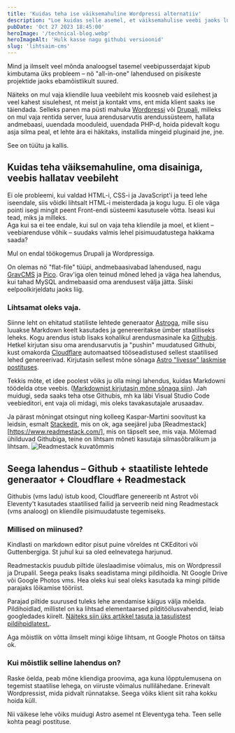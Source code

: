 ```yaml
---
title: 'Kuidas teha ise väiksemahuline Wordpressi alternatiiv'
description: "Loe kuidas selle asemel, et väiksemahulise veebi jaoks luua Worpressi leht, teha staatilise lehe generaatori, git'i ja markdowni tekstiredaktori abil lihtne CMS"
pubDate: 'Oct 27 2023 18:45:00'
heroImage: '/technical-blog.webp'
heroImageAlt: 'Hulk kasse nagu githubi versioonid'
slug: 'lihtsaim-cms'
---
```


Mind ja ilmselt veel mõnda analoogsel tasemel veebipusserdajat kipub kimbutama üks probleem – nö "all-in-one" lahendused on pisikeste projektide jaoks ebamõistlikult suured.

Näiteks on mul vaja kliendile luua veebileht mis koosneb vaid esilehest ja veel kahest sisulehest, nt meist ja kontakt vms, ent mida klient saaks ise täiendada. Selleks panen ma püsti mahuka [Wordpressi](http://wordpress.org) või [Drupali](http://drupal.org), milleks on mul vaja rentida server, luua arendusarvutis arendussüsteem, hallata andmebaasi, uuendada mooduleid, uuendada PHP-d, hoida pidevalt kogu asja silma peal, et lehte ära ei häkitaks, installida mingeid pluginaid jne, jne.

See on tüütu ja kallis.

## Kuidas teha väiksemahuline, oma disainiga, veebis hallatav veebileht
Ei ole probleemi, kui valdad HTML-i, CSS-i ja JavaScript'i ja teed lehe iseendale, siis võidki lihtsalt HTML-i meisterdada ja kogu lugu. Ei ole väga pointi isegi mingit peent Front-endi süsteemi kasutusele võtta. Iseasi kui tead, miks ja milleks.   
Aga kui sa ei tee endale, kui sul on vaja teha kliendile ja moel, et klient – veebiarenduse võhik – suudaks valmis lehel pisimuudatustega hakkama saada?

Mul on endal töökogemus Drupali ja Wordpressiga.  

On olemas nö "flat-file" tüüpi, andmebaasivabad lahendused, nagu [GravCMS](https://getgrav.org) ja [Pico](https://picocms.org). Grav'iga olen teinud mõned lehed ja väga hea lahendus, kui tahad MySQL andmebaasid oma arendusest välja jätta. Siiski eelpoolkirjeldatu jaoks liig.

### Lihtsamat oleks vaja.  

Siinne leht on ehitatud statiliste lehtede generaator [Astroga](https://astro.build/), mille sisu luuakse Markdown keelt kasutades ja genereeritakse ümber staatiliseks leheks. Kogu arendus istub lisaks kohalikul arendusmasinale ka [Githubis](https://github.com/jubejuss/pedakook). Hetkel kirjutan sisu oma arendusarvutis ja "pushin" muudatused Githubi, kust omakorda [Cloudflare](https://www.cloudflare.com) automaatsed tööseadistused sellest staatilised lehed genereerivad. Kirjutasin sellest mõne sõnaga [Astro "livesse" laskmise postituses](https://pedakook.wtf/blog/veebi-livesse-laskmine/).

Tekkis mõte, et idee poolest võiks ju olla mingi lahendus, kuidas Markdowni töödelda otse veebis. ([Markdownist kirjutasin mõne sõnaga siin](https://pedakook.wtf/blog/astro-algsetup/#markdown)). Jah muidugi, seda saaks teha otse Githubis, mh ka läbi Visual Studio Code veebieditori, ent vaja oli midagi, mis oleks tavakasutajale arusaadav.  

Ja pärast mõningat otsingut ning kolleeg Kaspar-Martini soovitust ka leidsin, esmalt [Stackedit](https://stackedit.io/), mis on ok, aga seejärel juba [Readmestack][https://www.readmestack.com/], mis on täpselt see, mis vaja. Mõlemad ühilduvad Githubiga, teine on lihtsam mõneti kasutaja silmasõbralikum ja lihtsam.
![Readmestack kuvatõmmis](/readmestack.jpg)

## Seega lahendus – Github + staatiliste lehtede generaator + Cloudflare + Readmestack
Githubis (vms ladu) istub kood, Cloudflare genereerib nt Astrot või Eleventy't kasutades staatilised failid ja serveerib neid ning Readmestack (vms analoog) on kliendile pisimuudatuste tegemiseks.  
  
### Millised on miinused?
Kindlasti on markdown editor pisut puine võreldes nt CKEditori või Guttenbergiga. St juhul kui sa oled eelnevatega harjunud.

Readmestackis puudub piltide üleslaadimise võimalus, mis on Wordpressil ja Drupalil. Seega peaks lisaks seadistama mingi pildihoidla. Nt Google Drive või Google Photos vms. Hea oleks kui seal oleks kasutada ka mingi piltide parajaks lõikamise tööriist.

Parajad piltide suurused tuleks lehe arendamise käigus välja mõelda. Pildihoidlad, millistel on ka lihtsad elementaarsed pilditöölusvahendid, leiab googledades kiirelt. [Näiteks siin üks artikkel tasuta ja tasulistest pildihpidlatest.](https://expertphotography.com/best-free-image-hosting/).

Aga mõistlik on võtta ilmselt mingi kõige lihtsam, nt Google Photos on täitsa ok.

### Kui mõistlik selline lahendus on?
Raske öelda, peab mõne kliendiga proovima, aga kuna lõpptulemusena on tegemist staatilise lehega, on viiruste võimalus nullilähedane. Erinevalt Wordpressist, mida pidvalt rünnatakse. Seega võiks klient siit raha kokku hoida küll.

Nii väikese lehe võiks muidugi Astro asemel nt Eleventyga teha. Teen selle kohta peagi postituse.


